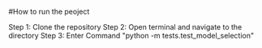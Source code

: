 #How to run the peoject

Step 1: Clone the repository 
Step 2: Open terminal and navigate to the directory
Step 3: Enter Command "python -m tests.test_model_selection"
